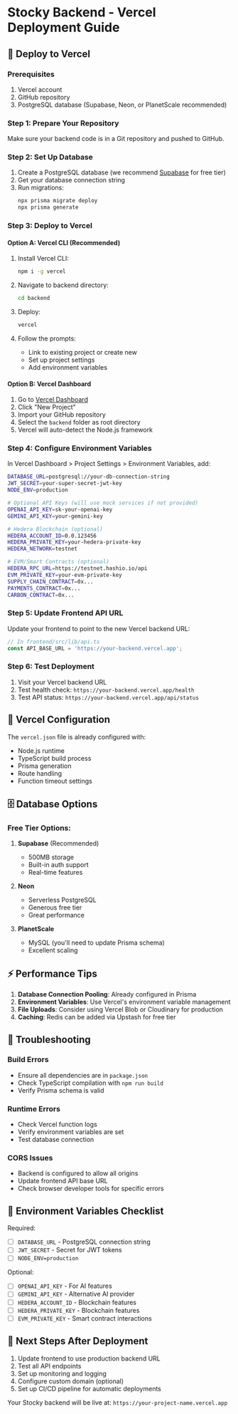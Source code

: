 # Stocky Backend - Vercel Deployment Guide

## 🚀 Deploy to Vercel

### Prerequisites
1. Vercel account
2. GitHub repository
3. PostgreSQL database (Supabase, Neon, or PlanetScale recommended)

### Step 1: Prepare Your Repository
Make sure your backend code is in a Git repository and pushed to GitHub.

### Step 2: Set Up Database
1. Create a PostgreSQL database (we recommend [Supabase](https://supabase.com/) for free tier)
2. Get your database connection string
3. Run migrations:
   ```bash
   npx prisma migrate deploy
   npx prisma generate
   ```

### Step 3: Deploy to Vercel

#### Option A: Vercel CLI (Recommended)
1. Install Vercel CLI:
   ```bash
   npm i -g vercel
   ```

2. Navigate to backend directory:
   ```bash
   cd backend
   ```

3. Deploy:
   ```bash
   vercel
   ```

4. Follow the prompts:
   - Link to existing project or create new
   - Set up project settings
   - Add environment variables

#### Option B: Vercel Dashboard
1. Go to [Vercel Dashboard](https://vercel.com/dashboard)
2. Click "New Project"
3. Import your GitHub repository
4. Select the `backend` folder as root directory
5. Vercel will auto-detect the Node.js framework

### Step 4: Configure Environment Variables
In Vercel Dashboard > Project Settings > Environment Variables, add:

```bash
DATABASE_URL=postgresql://your-db-connection-string
JWT_SECRET=your-super-secret-jwt-key
NODE_ENV=production

# Optional API Keys (will use mock services if not provided)
OPENAI_API_KEY=sk-your-openai-key
GEMINI_API_KEY=your-gemini-key

# Hedera Blockchain (optional)
HEDERA_ACCOUNT_ID=0.0.123456
HEDERA_PRIVATE_KEY=your-hedera-private-key
HEDERA_NETWORK=testnet

# EVM/Smart Contracts (optional)
HEDERA_RPC_URL=https://testnet.hashio.io/api
EVM_PRIVATE_KEY=your-evm-private-key
SUPPLY_CHAIN_CONTRACT=0x...
PAYMENTS_CONTRACT=0x...
CARBON_CONTRACT=0x...
```

### Step 5: Update Frontend API URL
Update your frontend to point to the new Vercel backend URL:

```typescript
// In frontend/src/lib/api.ts
const API_BASE_URL = 'https://your-backend.vercel.app';
```

### Step 6: Test Deployment
1. Visit your Vercel backend URL
2. Test health check: `https://your-backend.vercel.app/health`
3. Test API status: `https://your-backend.vercel.app/api/status`

## 🔧 Vercel Configuration

The `vercel.json` file is already configured with:
- Node.js runtime
- TypeScript build process
- Prisma generation
- Route handling
- Function timeout settings

## 🗄️ Database Options

### Free Tier Options:
1. **Supabase** (Recommended)
   - 500MB storage
   - Built-in auth support
   - Real-time features

2. **Neon**
   - Serverless PostgreSQL
   - Generous free tier
   - Great performance

3. **PlanetScale**
   - MySQL (you'll need to update Prisma schema)
   - Excellent scaling

## ⚡ Performance Tips

1. **Database Connection Pooling**: Already configured in Prisma
2. **Environment Variables**: Use Vercel's environment variable management
3. **File Uploads**: Consider using Vercel Blob or Cloudinary for production
4. **Caching**: Redis can be added via Upstash for free tier

## 🐛 Troubleshooting

### Build Errors
- Ensure all dependencies are in `package.json`
- Check TypeScript compilation with `npm run build`
- Verify Prisma schema is valid

### Runtime Errors
- Check Vercel function logs
- Verify environment variables are set
- Test database connection

### CORS Issues
- Backend is configured to allow all origins
- Update frontend API base URL
- Check browser developer tools for specific errors

## 📝 Environment Variables Checklist

Required:
- [ ] `DATABASE_URL` - PostgreSQL connection string
- [ ] `JWT_SECRET` - Secret for JWT tokens
- [ ] `NODE_ENV=production`

Optional:
- [ ] `OPENAI_API_KEY` - For AI features
- [ ] `GEMINI_API_KEY` - Alternative AI provider
- [ ] `HEDERA_ACCOUNT_ID` - Blockchain features
- [ ] `HEDERA_PRIVATE_KEY` - Blockchain features
- [ ] `EVM_PRIVATE_KEY` - Smart contract interactions

## 🚀 Next Steps After Deployment

1. Update frontend to use production backend URL
2. Test all API endpoints
3. Set up monitoring and logging
4. Configure custom domain (optional)
5. Set up CI/CD pipeline for automatic deployments

Your Stocky backend will be live at: `https://your-project-name.vercel.app`
